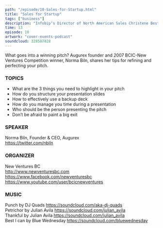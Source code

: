 ```yaml
---
path: "/episode/10-Sales-for-Startup.html"
title: "Sales for Startup"
tags: ["business"]
description: "Infobip’s Director of North American Sales Christene Best shares the essentials in developing a startup sales strategy. This episode will cover the language of sales, the role of sales, and how to drive sales."
time: 13
episode: 10
artwork: "cover-events-podcast"
soundcloud: 328587828
---
```

What goes into a winning pitch? Augurex founder and 2007 BCIC-New Ventures Competition winner, Norma Biln, shares her tips for refining and perfecting your pitch.

### TOPICS
- What are the 3 things you need to highlight in your pitch
- How do you structure your presentation slides
- How to effectively use a backup deck
- How do you manage you time during a presentation
- Who should be the person presenting the pitch
- Don’t be afraid to paint a big exit

### SPEAKER
Norma Biln, Founder & CEO, Augurex  
https://twitter.com/nbiln 
 
### ORGANIZER

New Ventures BC  
http://www.newventuresbc.com   
https://www.facebook.com/newventuresbc  
https://www.youtube.com/user/bcicnewventures   
 
### MUSIC
Punch by DJ Quads https://soundcloud.com/aka-dj-quads  
Petrichor by Julian Avila https://soundcloud.com/julian_avila  
Thankful by Julian Avila https://soundcloud.com/julian_avila  
Best I can by Blue Wednesday https://soundcloud.com/bluewednesday  
